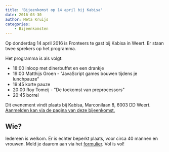```yaml
---
title: 'Bijeenkomst op 14 april bij Kabisa'
date: 2016-03-30
author: Meta Kruijs
categories:
    - Bijeenkomsten
---
```


Op donderdag 14 april 2016 is Fronteers te gast bij Kabisa in Weert. Er staan twee sprekers op het programma.

Het programma is als volgt:

-   18:00 inloop met dinerbuffet en een drankje
-   19:00 Matthijs Groen - "JavaScript games bouwen tijdens je lunchpauze"
-   19:45 korte pauze
-   20:00 Roy Tomeij - "De toekomst van preprocessors"
-   20:45 borrel

Dit evenement vindt plaats bij Kabisa, Marconilaan 8, 6003 DD Weert. [Aanmelden kan via de pagina van deze bijeenkomst.](/bijeenkomsten/2016/kabisa)

## Wie?

Iedereen is welkom. Er is echter beperkt plaats, voor circa 40 mannen en vrouwen. Meld je daarom aan via het [formulier](https://fronteers.nl/bijeenkomsten/2016/kabisa). Vol is vol!
